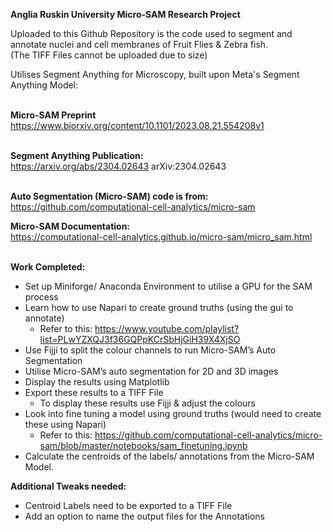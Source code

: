 **Anglia Ruskin University Micro-SAM Research Project** <br>

Uploaded to this Github Repository is the code used to segment and annotate nuclei and cell membranes of Fruit Flies & Zebra fish. <br>
(The TIFF Files cannot be uploaded due to size) <br>

Utilises Segment Anything for Microscopy, built upon Meta's Segment Anything Model: <br><br>

**Micro-SAM Preprint** <br>
https://www.biorxiv.org/content/10.1101/2023.08.21.554208v1     <br><br>

**Segment Anything Publication:** <br>
https://arxiv.org/abs/2304.02643    	arXiv:2304.02643   <br><br>

**Auto Segmentation (Micro-SAM) code is from:** <br>
  https://github.com/computational-cell-analytics/micro-sam <br>
  
**Micro-SAM Documentation:** <br>
  https://computational-cell-analytics.github.io/micro-sam/micro_sam.html <br><br>



  **Work Completed:** <br>
  -	Set up Miniforge/ Anaconda Environment to utilise a GPU for the SAM process <br>
  -	Learn how to use Napari to create ground truths (using the gui to annotate) <br>
    - Refer to this: https://www.youtube.com/playlist?list=PLwYZXQJ3f36GQPpKCrSbHjGiH39X4XjSO <br>
  -	Use Fijji to split the colour channels to run Micro-SAM’s Auto Segmentation <br>
  -	Utilise Micro-SAM’s auto segmentation for 2D and 3D images <br>
  - Display the results using Matplotlib <br>
  -	Export these results to a TIFF File <br>
    - To display these results use Fijji & adjust the colours <br>
  - Look into fine tuning a model using ground truths (would need to create these using Napari) <br>
      - Refer to this: https://github.com/computational-cell-analytics/micro-sam/blob/master/notebooks/sam_finetuning.ipynb <br>
  - Calculate the centroids of the labels/ annotations from the Micro-SAM Model. <br>


  **Additional Tweaks needed:** <br>
  - Centroid Labels need to be exported to a TIFF File <br>
  - Add an option to name the output files for the Annotations <br>
  
  

